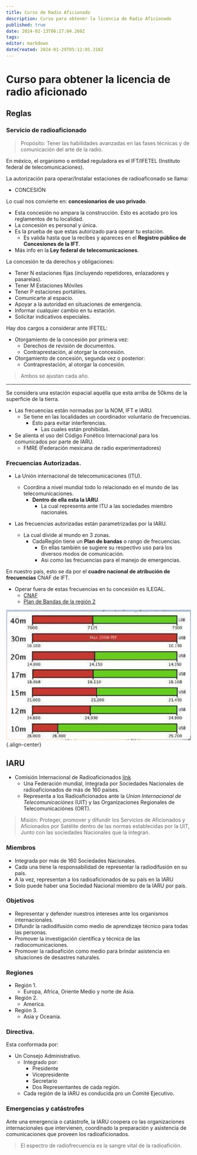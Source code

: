 ```yaml
---
title: Curso de Radio Aficionado
description: Curso para obtener la licencia de Radio Aficionado
published: true
date: 2024-02-13T06:27:04.266Z
tags: 
editor: markdown
dateCreated: 2024-01-29T05:12:05.318Z
---
```


# Curso para obtener la licencia de radio aficionado

## Reglas
### Servicio de radioaficionado

> Propósito:
> Tener las habilidades avanzadas en las fases técnicas y de comunicación del arte de la radio.

En méxico, el organismo o entidad reguladora es el IFT/IFETEL (Instituto federal de telecomunicaciones).

La autorización para operar/Instalar estaciones de radioaficonado se llama:
- CONCESIÓN

Lo cual nos convierte en: **concesionarios de uso privado**.

- Esta concesión no ampara la construcción. Esto es acotado pro los reglamentos de tu localidad.
- La concesión es personal y única.
- Es la prueba de que estas autorizado para operar tu estación.
    - Es valida hasta que la recibes y apareces en el **Registro público de Concesiones de la IFT**.
- Más info en la **Ley federal de telecomunicaciones**.

La concesión te da derechos y obligaciones:
- Tener N estaciones fijas (incluyendo repetidores, enlazadores y pasarelas).
- Tener M Estaciones Móviles
- Tener P estaciones portátiles.
- Comunicarte al espacio.
- Apoyar a la autoridad en situaciones de emergencia.
- Informar cualquier cambio en tu estación.
- Solicitar indicativos especiales.

Hay dos cargos a considerar ante IFETEL:
- Otorgamiento de la concesión por primera vez:
  - Derechos de revisión de documentos.
  - Contraprestación, al otorgar la concesión.
- Otorgamiento de concesión, segunda vez o posterior:
  - Contraprestación, al otorgar la concesión.
  
> Ambos se ajustan cada año.

---

Se considera una estación espacial aquélla que esta arriba de 50kms de la superficie de la tierra.
- Las frecuencias están normadas por la NOM, IFT e IARU.
  - Se tiene en las localidades un coordinador voluntario de frecuencias.
    - Esto para evitar interferencias.
      - Las cuales están prohibidas.
- Se alienta el uso del Código Fonético Internacional para los comunicados por parte de IARU.
  - FMRE (Federación mexicana de radio experimentadores)

### Frecuencias Autorizadas.

- La Unión internacional de telecomunicaciones (ITU).
  - Coordina a nivel mundial todo lo relacionado en el mundo de las telecomunicaciones.
    - **Dentro de ella esta la IARU**.
      - La cual representa ante ITU a las sociedades miembro nacionales.

- Las frecuencias autorizadas están parametrizadas por la IARU.
    - La cual divide al mundo en 3 zonas.
      - CadaRegión tiene un **Plan de bandas** o rango de frecuencias.
        - En ellas también se sugiere su respectivo uso para los diversos modos de comunicación.
        - Asi como las frecuencias para el manejo de emergencias. 

En nuestro país, esto se da por el **cuadro nacional de atribución de frecuencias** CNAF de IFT.
- Operar fuera de estas frecuencias en tu concesión es ILEGAL.
  - [CNAF](https://cnaf.ift.org.mx/)
  - [Plan de Bandas de la región 2](https://www.iaru-r2.org/en-el-aire/planes-de-bandas/)
 
 ![iscreen_shoter_-_arc_-_240213122436_a.m..png](/cursoradio/iscreen_shoter_-_arc_-_240213122436_a.m..png){.align-center}

## IARU
- Comisión Internacional de Radioaficionados [link](https://www.iaru-r2.org/referencias/recursos-para-sociedades-miembros/que-es-la-iaru/)
    - Una Federación mundial, Integrada por Sociedades Nacionales de radioaficionados de más de 160 países.
    - Representa a los Radioaficionados ante la *Union Internacional de Telecomunicaciónes* (UIT) y las Organizaciones Regionales de Telecomunicaciónes (ORT).

> Misión:
Proteger, promover y difundir los Servicios de Aficionados y Aficionados por Satélite dentro de las normas establecidas por la UIT, Junto con las sociedades Nacionales que la integran.

### Miembros
- Integrada por más de 160 Sociedades Nacionales.
- Cada una tiene la responsabilidad de representar la radiodifusión en su país.
- A la vez, representan a los radioaficionados de su país en la IARU
- Solo puede haber una Sociedad Nacional miembro de la IARU por país.

### Objetivos
- Representar y defender nuestros intereses ante los organismos internacionales.
- Difundir la radiodifusión como medio de aprendizaje técnico para todas las personas.
- Promover la investigación científica y técnica de las radiocomunicaciones.
- Promover la radioafición como medio para brindar asistencia en situaciones de desastres naturales.

### Regiones
- Región 1.
    - Europa, Africa, Oriente Medio y norte de Asia.
- Región 2.
    - America.
- Región 3.
    - Asia y Oceania.

### Directiva.
Esta conformada por:
- Un Consejo Administrativo.
    - Integrado por:
        - Presidente
        - Vicepresidente
        - Secretario
        - Dos Representantes de cada región.
    - Cada región de la IARU es conducida pro un Comité Ejecutivo.

### Emergencias y catástrofes
Ante una emergencia o catástrofe, la IARU coopera co las organizaciones
internacionales que intervienen, coordinado la preparación y asistencia de
comunicaciones que proveen los radioaficionados.

> El espectro de radiofrecuencia es la sangre vital de la radioafición.

